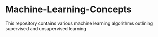 # Machine-Learning-Concepts
This repository contains various machine learning algorithms outlining supervised and unsupervised learning
